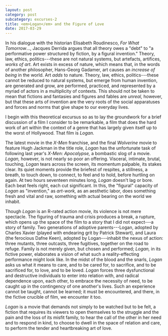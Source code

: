```yaml
---
layout: post
category: post
subcategory: excurses-2
title: <em>Logan</em> and the Figure of Love
date: 2017-03-29
---
```


In his dialogue with the historian Elisabeth Roudinesco, *For What Tomorrow*\..., Jacques Derrida argues that all theory owes a "debt" to "a performative power structured by fiction, by a figural invention." Theory, law, ethics, politics---these are not natural systems, but artefacts, artifices, *works of art*. Art exists in excess of nature, which means that, in the words of another philosopher, Hans-Georg Gadamer, art causes an *increase of being* in the world. Art *adds* to nature. Theory, law, ethics, politics---these cannot be reduced to natural systems, but emerge from human invention, are generated and grow, are performed, practiced, and represented by a myriad of actors in a multiplicity of contexts. This should not be taken to mean that fictions and fantasies and figures and fables are *unreal,* however, but that these arts of invention are the very roots of the social apparatuses and forces and norms that give shape to our everyday lives.

I begin with this theoretical excursus so as to lay the groundwork for a brief discussion of a film I consider to be remarkable, a film that does the hard work of art within the context of a genre that has largely given itself up to the worst of Hollywood. That film is *Logan.*

The latest movie in the *X-Men* franchise, and the final *Wolverine* movie to feature Hugh Jackman in the title role, *Logan* has the unfortunate task of following last year's *X-Men: Apocalypse,* a bombastic slog of a movie. *Logan,* however, is not nearly so poor an offering. Visceral, intimate, brutal, touching, *Logan* tears across the screen, its momentum palpable, its stakes clear. Its quiet moments provide the briefest of respites, a stillness, a breath, to touch down, to connect, to feel and to hold, before hurtling on again. At two hours seventeen minutes long, *Logan* doesn't lag or bore. Each beat feels right, each cut significant. In this, the "figural" capacity of *Logan* as "invention," as *art-work,* as an aesthetic labor, does something fresh and vital and raw, something with actual bearing on the world we inhabit.

Though *Logan* is an R-rated action movie, its violence is not mere spectacle. The figuring of trauma and crisis produces a break, a rupture, which opens up the space of the film to a story that I did not expect---a story of family. Two generations of adoptive parents---Logan, adopted by Charles Xavier (played with endearing grit by Patrick Stewart), and Laura (the ferocious Dafne Keen), adopted by Logan---inhabit the nexus of action: three mutants, three outcasts, three fugitives, together on the road to refuge. Family is not merely given, but chosen and performed; *Logan,* in its fictive power, elaborates a vision of what such a reality-effecting performance might look like. In the midst of the blood and the snarls, *Logan* asks us what it means to care, and to be cared for, to sacrifice, and to be sacrificed for, to love, and to be loved. *Logan* forces three dysfunctional and destructive individuals to enter into relation with, and radical dependence upon, each other, to embrace the necessity of need, to be caught up in the contingency of one another's lives. Such an experience cannot be taught, cannot be learned; it must be encountered, and there, in the fictive crucible of film, we encounter it too.

*Logan* is a movie that demands not simply to be watched but to be felt, a fiction that requires its viewers to open themselves to the struggle and the pain and the loss of its misfit family, to hear the call of the other in her need and to respond in kind, to choose to dwell in the space of relation and care, to perform the tender and heartbreaking art of love.
